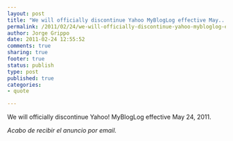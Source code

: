 ```yaml
--- 
layout: post
title: "We will officially discontinue Yahoo MyBlogLog effective May..."
permalink: /2011/02/24/we-will-officially-discontinue-yahoo-mybloglog-effective-may/index.html
author: Jorge Grippo
date: 2011-02-24 12:55:52
comments: true
sharing: true
footer: true
status: publish
type: post
published: true
categories: 
- quote

---
```

<!-- 172 -->
<p>We will officially discontinue Yahoo! MyBlogLog effective May 24, 2011.</p><cite>Acabo de recibir el anuncio por email.</cite>

